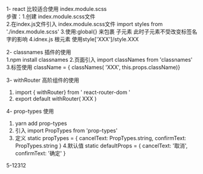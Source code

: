 1- react 比较适合使用  index.module.scss  
步骤：1.创建 index.module.scss文件  
    2.在index.js文件引入  index.module.scss文件
    import styles from './index.module.scss'
    3.使用:global{} 来包裹 子元素 此时子元素不受改变标签名字的影响
    4.idnex.js 根元素  使用style['XXX']/style.XXX


2- classnames 插件的使用  
  1.npm install classnames 
  2.页面引入  import classNames from 'classnames'
  3.标签使用  className = { classNames( 'XXX', this.props.className)}

3- withRouter 高阶组件的使用  
  1. import { withRouter} from ' react-router-dom '
  2. export default withRouter( XXX )

4- prop-types 使用
  1. yarn add prop-types
  2. 引入  import PropTypes from 'prop-types'
  3. 定义   static propTypes = {
                cancelText: PropTypes.string,
                confirmText: PropTypes.string
                               }
  4.默认值  static defaultProps = {
                 cancelText: '取消',
                 confirmText: '确定'
               }

5-12312